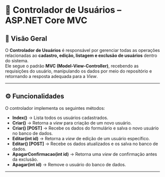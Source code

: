 # 👤 Controlador de Usuários – ASP.NET Core MVC

## 📌 Visão Geral
O **Controlador de Usuários** é responsável por gerenciar todas as operações relacionadas ao **cadastro, edição, listagem e exclusão de usuários** dentro do sistema.  
Ele segue o padrão **MVC (Model-View-Controller)**, recebendo as requisições do usuário, manipulando os dados por meio do repositório e retornando a resposta adequada para a *View*.

---

## ⚙️ Funcionalidades

O controlador implementa os seguintes métodos:

- **Index()** → Lista todos os usuários cadastrados.  
- **Criar()** → Retorna a *view* para criação de um novo usuário.  
- **Criar() [POST]** → Recebe os dados do formulário e salva o novo usuário no banco de dados.  
- **Editar(int id)** → Retorna a *view* de edição de um usuário específico.  
- **Editar() [POST]** → Recebe os dados atualizados e os salva no banco de dados.  
- **ApagarConfirmacao(int id)** → Retorna uma *view* de confirmação antes da exclusão.  
- **Apagar(int id)** → Remove o usuário do banco de dados.  
---
